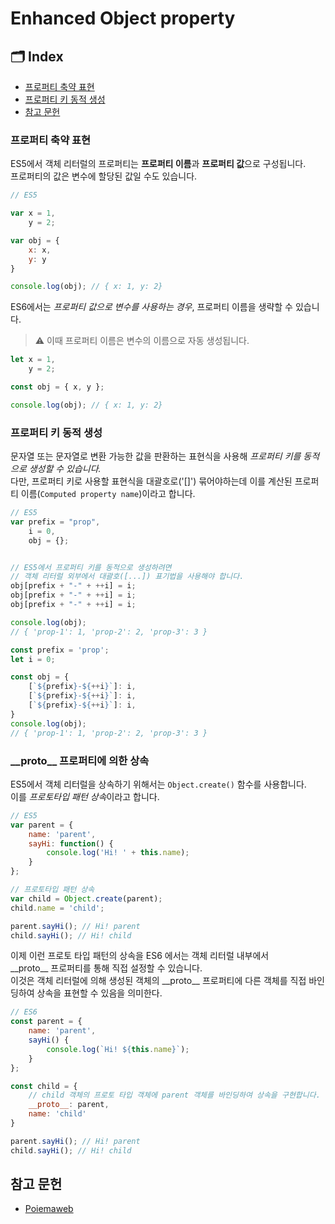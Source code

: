 # Enhanced Object property

## 🗂 Index

- [프로퍼티 축약 표현](#프로퍼티-축약-표현)
- [프로퍼티 키 동적 생성](#프로퍼티-키-동적-생성)
- [참고 문헌](#참고-문헌)

### 프로퍼티 축약 표현

ES5에서 객체 리터럴의 프로퍼티는 **프로퍼티 이름**과 **프로퍼티 값**으로 구성됩니다.  
프로퍼티의 값은 변수에 할당된 값일 수도 있습니다.

```JavaScript
// ES5

var x = 1,
    y = 2;

var obj = {
    x: x,
    y: y
}

console.log(obj); // { x: 1, y: 2}
```

ES6에서는 _프로퍼티 값으로 변수를 사용하는 경우_, 프로퍼티 이름을 생략할 수 있습니다.

> ⚠️ 이때 프로퍼티 이름은 변수의 이름으로 자동 생성됩니다.

```JavaScript
let x = 1,
    y = 2;

const obj = { x, y };

console.log(obj); // { x: 1, y: 2}

```

### 프로퍼티 키 동적 생성

문자열 또는 문자열로 변환 가능한 값을 판환하는 표현식을 사용해 _프로퍼티 키를 동적으로 생성할 수 있습니다._  
다만, 프로퍼티 키로 사용할 표현식을 대괄호로('[]') 묶어야하는데 이를 계산된 프로퍼티 이름(`Computed property name`)이라고 합니다.

```JavaScript
// ES5
var prefix = "prop",
    i = 0,
    obj = {};


// ES5에서 프로퍼티 키를 동적으로 생성하려면
// 객체 리터럴 외부에서 대괄호([...]) 표기법을 사용해야 합니다.
obj[prefix + "-" + ++i] = i;
obj[prefix + "-" + ++i] = i;
obj[prefix + "-" + ++i] = i;

console.log(obj);
// { 'prop-1': 1, 'prop-2': 2, 'prop-3': 3 }
```

```JavaScript
const prefix = 'prop';
let i = 0;

const obj = {
    [`${prefix}-${++i}`]: i,
    [`${prefix}-${++i}`]: i,
    [`${prefix}-${++i}`]: i,
}
console.log(obj);
// { 'prop-1': 1, 'prop-2': 2, 'prop-3': 3 }
```

### \_\_proto\_\_ 프로퍼티에 의한 상속

ES5에서 객체 리터럴을 상속하기 위해서는 `Object.create()` 함수를 사용합니다.  
이를 *프로토타입 패턴 상속*이라고 합니다.

```JavaScript
// ES5
var parent = {
    name: 'parent',
    sayHi: function() {
        console.log('Hi! ' + this.name);
    }
};

// 프로토타입 패턴 상속
var child = Object.create(parent);
child.name = 'child';

parent.sayHi(); // Hi! parent
child.sayHi(); // Hi! child
```

이제 이런 프로토 타입 패턴의 상속을 ES6 에서는 객체 리터럴 내부에서  
\_\_proto\_\_ 프로퍼티를 통해 직접 설정할 수 있습니다.  
이것은 객체 리터럴에 의해 생성된 객체의 \_\_proto\_\_ 프로퍼티에 다른 객체를 직접 바인딩하여 상속을 표현할 수 있음을 의미한다.

```JavaScript
// ES6
const parent = {
    name: 'parent',
    sayHi() {
        console.log(`Hi! ${this.name}`);
    }
};

const child = {
    // child 객체의 프로토 타입 객체에 parent 객체를 바인딩하여 상속을 구현합니다.
    __proto__: parent,
    name: 'child'
}

parent.sayHi(); // Hi! parent
child.sayHi(); // Hi! child
```

## 참고 문헌

- [Poiemaweb](https://poiemaweb.com/es6-enhanced-object-property)
